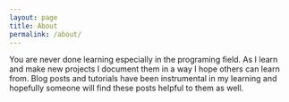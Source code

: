 ```yaml
---
layout: page
title: About
permalink: /about/
---
```


  You are never done learning especially in the programing field. As I learn and make new projects I document them in a way I hope others can learn from. Blog posts and tutorials have been instrumental in my learning and hopefully someone will find these posts helpful to them as well.
